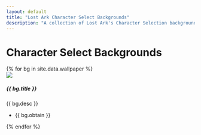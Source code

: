 ```yaml
---
layout: default
title: "Lost Ark Character Select Backgrounds"
description: "A collection of Lost Ark's Character Selection backgrounds."
---
```


<h1>Character Select Backgrounds</h1>

<div class="card-deck">
<div class="row">
{% for bg in site.data.wallpaper %}
  <div class="col-md-4">
  <div class="card h-100">
    <img class="card-img-top" src="/assets/img/wallpaper/wallpaper_icon_{{ bg.icon }}.png">
    <div class="card-body">
      <h5 class="card-title">{{ bg.title }}</h5>
      <p class="card-text">{{ bg.desc }}</p>
    </div>
    <ul class="list-group list-group-flush">
      <li class="list-group-item">{{ bg.obtain }}</li>
    </ul>
  </div>
  </div>
{% endfor %}
</div>
</div>
